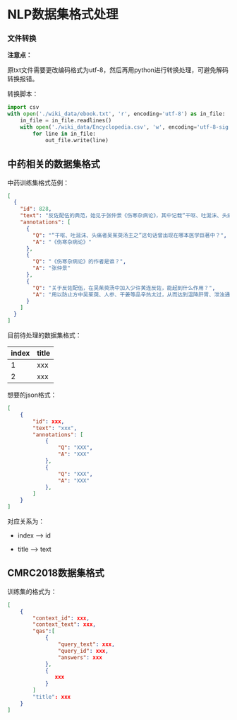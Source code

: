 # NLP数据集格式处理

### 文件转换

**注意点：**

原txt文件需要更改编码格式为utf-8，然后再用python进行转换处理，可避免解码转换报错。

转换脚本：

```python 
import csv
with open('./wiki_data/ebook.txt', 'r', encoding='utf-8') as in_file:
    in_file = in_file.readlines()
    with open('./wiki_data/Encyclopedia.csv', 'w', encoding='utf-8-sig') as out_file:
        for line in in_file:
            out_file.write(line)
```



## 中药相关的数据集格式

中药训练集格式范例：

```json
[
  {
    "id": 828,
    "text": "反佐配伍的典范，始见于张仲景《伤寒杂病论》，其中记载“干呕、吐涎沫、头痛者吴茱萸汤主之”。患者病机为肝寒犯胃，浊气上逆所致头痛。胃阳不布产生涎沫随浊气上逆而吐出，肝脉与督脉交会于巅顶，肝经寒邪，循经上冲则头痛，以吴茱萸汤主治。可在吴茱萸汤中加入少许黄连反佐，用以防止方中吴茱萸、人参、干姜等品辛热太过，从而达到温降肝胃、泄浊通阳而止头痛的功效。后代医者多在清热剂和温里剂中运用此法。",
    "annotations": [
      {
        "Q": "“干呕、吐涎沫、头痛者吴茱萸汤主之”这句话曾出现在哪本医学巨著中？",
        "A": "《伤寒杂病论》"
      },
      {
        "Q": "《伤寒杂病论》的作者是谁？",
        "A": "张仲景"
      },
      {
        "Q": "关于反佐配伍，在吴茱萸汤中加入少许黄连反佐，能起到什么作用？",
        "A": "用以防止方中吴茱萸、人参、干姜等品辛热太过，从而达到温降肝胃、泄浊通阳而止头痛的功效。"
      }
    ]
  }
]
```

目前待处理的数据集格式：

| index | title |
| ----- | ----- |
| 1     | xxx   |
| 2     | xxx   |


想要的json格式：

```json
[
    {
        "id": xxx,
        "text": "xxx",
        "annotations": [
            {
                "Q": "XXX",
                "A": "XXX"
            },
            {
                "Q": "XXX",
                "A": "XXX"
            },
        ]
    }
]
```

对应关系为：

- index  -->  id

- title    -->  text



## CMRC2018数据集格式

训练集的格式为：



```json
[
    {
        "context_id": xxx,
        "context_text": xxx,
        "qas":[
            {
                "query_text": xxx,
            	"query_id": xxx,
            	"answers": xxx
            },
            {
               xxx 
            }
        ]
        "title": xxx
    }
]
```











